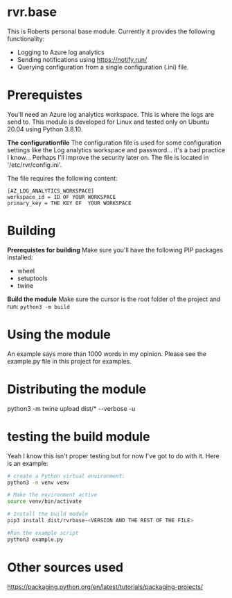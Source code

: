 # rvr.base
This is Roberts personal base module. Currently it provides the following functionality:
- Logging to Azure log analytics
- Sending notifications using https://notify.run/
- Querying configuration from a single configuration (.ini) file.


# Prerequistes
You'll need an Azure log analytics workspace. This is where the logs are send to.
This module is developed for Linux and tested only on Ubuntu 20.04 using Python 3.8.10.

**The configurationfile**
The configuration file is used for some configuration settings like the Log analytics workspace and password... it's a bad practice I know... Perhaps I'll improve the security later on. The file is located in '/etc/rvr/config.ini'.

The file requires the following content:
```
[AZ_LOG_ANALYTICS_WORKSPACE]
workspace_id = ID OF YOUR WORKSPACE
primary_key = THE KEY OF  YOUR WORKSPACE
``` 

# Building
**Prerequistes for building**
Make sure you'll have the following PIP packages installed:
- wheel
- setuptools
- twine

**Build the module**
Make sure the cursor is the root folder of the project and run:
`python3 -m build`

# Using the module
An example says more than 1000 words in my opinion. Please see the example.py file in this project for examples.

# Distributing the module
python3 -m twine upload dist/* --verbose -u <PyPi username>

# testing the build module
Yeah I know this isn't proper testing but for now I've got to do with it.
Here is an example:

```Bash
# create a Python virtual environment:
python3 -m venv venv

# Make the environment active
source venv/bin/activate

# Install the build module
pip3 install dist/rvrbase-<VERSION AND THE REST OF THE FILE>

#Run the example script
python3 example.py
```

# Other sources used
https://packaging.python.org/en/latest/tutorials/packaging-projects/